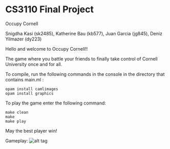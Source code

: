 # CS3110 Final Project

Occupy Cornell


Snigdha Kasi (sk2485),
Katherine Bau (kb577),
Juan Garcia (jg845),
Deniz Yilmazer (dy223)


Hello and welcome to Occupy Cornell!! 

The game where you battle your friends to finally take control of Cornell University once and for all.

To compile, run the following commands in the console in the directory that contains main.ml :
```
opam install camlimages
opam install graphics
```
To play the game enter the following command:
```
make clean
make
make play
```
May the best player win!

Gameplay:
![alt tag](https://i.gyazo.com/f59fd44e41ad9469221753baaa4d6f3e.png)
